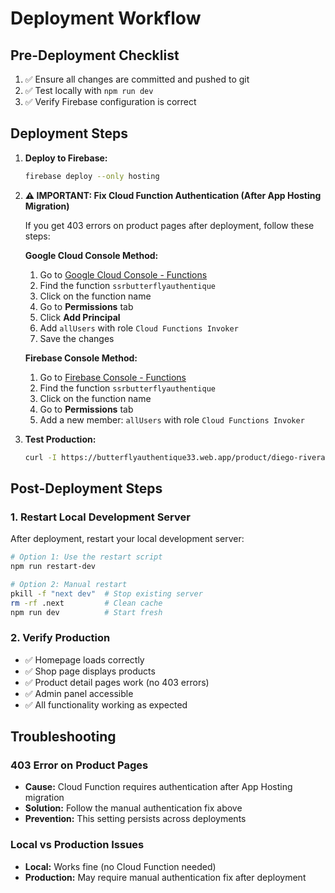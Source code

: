# Deployment Workflow

## Pre-Deployment Checklist

1. ✅ Ensure all changes are committed and pushed to git
2. ✅ Test locally with `npm run dev`
3. ✅ Verify Firebase configuration is correct

## Deployment Steps

1. **Deploy to Firebase:**
   ```bash
   firebase deploy --only hosting
   ```

2. **⚠️ IMPORTANT: Fix Cloud Function Authentication (After App Hosting Migration)**
   
   If you get 403 errors on product pages after deployment, follow these steps:
   
   **Google Cloud Console Method:**
   1. Go to [Google Cloud Console - Functions](https://console.cloud.google.com/functions/list?project=butterflyauthentique33)
   2. Find the function `ssrbutterflyauthentique`
   3. Click on the function name
   4. Go to **Permissions** tab
   5. Click **Add Principal**
   6. Add `allUsers` with role `Cloud Functions Invoker`
   7. Save the changes
   
   **Firebase Console Method:**
   1. Go to [Firebase Console - Functions](https://console.firebase.google.com/project/butterflyauthentique33/functions)
   2. Find the function `ssrbutterflyauthentique`
   3. Click on the function name
   4. Go to **Permissions** tab
   5. Add a new member: `allUsers` with role `Cloud Functions Invoker`

3. **Test Production:**
   ```bash
   curl -I https://butterflyauthentique33.web.app/product/diego-rivera-inspired-flower-seller-replica-hand-painted-acrylic-on-canvas-mexican-art-
   ```

## Post-Deployment Steps

### 1. Restart Local Development Server
After deployment, restart your local development server:

```bash
# Option 1: Use the restart script
npm run restart-dev

# Option 2: Manual restart
pkill -f "next dev"  # Stop existing server
rm -rf .next         # Clean cache
npm run dev          # Start fresh
```

### 2. Verify Production
- ✅ Homepage loads correctly
- ✅ Shop page displays products
- ✅ Product detail pages work (no 403 errors)
- ✅ Admin panel accessible
- ✅ All functionality working as expected

## Troubleshooting

### 403 Error on Product Pages
- **Cause:** Cloud Function requires authentication after App Hosting migration
- **Solution:** Follow the manual authentication fix above
- **Prevention:** This setting persists across deployments

### Local vs Production Issues
- **Local:** Works fine (no Cloud Function needed)
- **Production:** May require manual authentication fix after deployment 